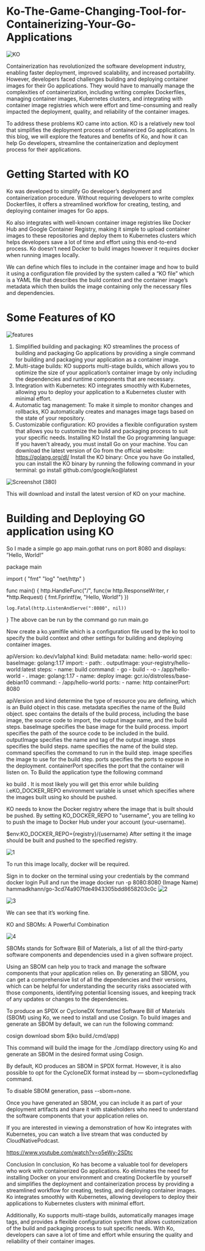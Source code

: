 # Ko-The-Game-Changing-Tool-for-Containerizing-Your-Go-Applications

![KO](https://user-images.githubusercontent.com/85316531/227511913-1cd32e3f-b9bb-4e62-9d06-d7500a4741ed.png)



Containerization has revolutionized the software development industry, enabling faster deployment, improved scalability, and increased portability. However, developers faced challenges building and deploying container images for their Go applications. They would have to manually manage the complexities of containerization, including writing complex Dockerfiles, managing container images, Kubernetes clusters, and integrating with container image registries which were effort and time-consuming and really impacted the deployment, quality, and reliability of the container images.

To address these problems KO came into action. KO is a relatively new tool that simplifies the deployment process of containerized Go applications. In this blog, we will explore the features and benefits of Ko, and how it can help Go developers, streamline the containerization and deployment process for their applications.

# Getting Started with KO
Ko was developed to simplify Go developer’s deployment and containerization procedure. Without requiring developers to write complex Dockerfiles, it offers a streamlined workflow for creating, testing, and deploying container images for Go apps.

Ko also integrates with well-known container image registries like Docker Hub and Google Container Registry, making it simple to upload container images to these repositories and deploy them to Kubernetes clusters which helps developers save a lot of time and effort using this end-to-end process. Ko doesn’t need Docker to build images however it requires docker when running images locally.

We can define which files to include in the container image and how to build it using a configuration file provided by the system called a “KO file” which is a YAML file that describes the build context and the container image’s metadata which then builds the image containing only the necessary files and dependencies.

# Some Features of KO

![features](https://user-images.githubusercontent.com/85316531/227512023-94df8aa2-102d-4f7f-9f98-af5b1f538447.png)


1) Simplified building and packaging: KO streamlines the process of building and packaging Go applications by providing a single command for building and packaging your application as a container image.
2) Multi-stage builds: KO supports multi-stage builds, which allows you to optimize the size of your application’s container image by only including the dependencies and runtime components that are necessary.
3) Integration with Kubernetes: KO integrates smoothly with Kubernetes, allowing you to deploy your application to a Kubernetes cluster with minimal effort.
4) Automatic tag management: To make it simple to monitor changes and rollbacks, KO automatically creates and manages image tags based on the state of your repository.
5) Customizable configuration: KO provides a flexible configuration system that allows you to customize the build and packaging process to suit your specific needs.
Installing KO
Install the Go programming language: If you haven't already, you must install Go on your machine. You can download the latest version of Go from the official website: https://golang.org/dl/
Install the KO binary: Once you have Go installed, you can install the KO binary by running the following command in your terminal:
go install github.com/google/ko@latest

![Screenshot (380)](https://user-images.githubusercontent.com/85316531/227512087-4acb418e-36ab-449e-bf35-bd8e361bf2dd.png)


This will download and install the latest version of KO on your machine.

# Building and Deploying GO application using KO
So I made a simple go app main.gothat runs on port 8080 and displays: ”Hello, World!”

package main

import (
    "fmt"
    "log"
    "net/http"
)

func main() {
    http.HandleFunc("/", func(w http.ResponseWriter, r *http.Request) {
        fmt.Fprintf(w, "Hello, World!")
    })

    log.Fatal(http.ListenAndServe(":8080", nil))
}
The above can be run by the command go run main.go

Now create a ko.yamlfile which is a configuration file used by the ko tool to specify the build context and other settings for building and deploying container images.

apiVersion: ko.dev/v1alpha1
kind: Build
metadata:
  name: hello-world
spec:
  baseImage: golang:1.17
  import:
    - path: .
  outputImage: your-registry/hello-world:latest
  steps:
    - name: build
      command:
        - go
        - build
        - -o
        - /app/hello-world
        - .
      image: golang:1.17
    - name: deploy
      image: gcr.io/distroless/base-debian10
      command:
        - /app/hello-world
      ports:
        - name: http
          containerPort: 8080
          
apiVersion and kind determine the type of resource you are defining, which is an Build object in this case.
metadata specifies the name of the Build object.
spec contains the details of the build process, including the base image, the source code to import, the output image name, and the build steps.
baseImage specifies the base image for the build process.
import specifies the path of the source code to be included in the build.
outputImage specifies the name and tag of the output image.
steps specifies the build steps.
name specifies the name of the build step.
command specifies the command to run in the build step.
image specifies the image to use for the build step.
ports specifies the ports to expose in the deployment.
containerPort specifies the port that the container will listen on.
To Build the application type the following command

ko build .
It is most likely you will get this error while building i.eKO_DOCKER_REPO environment variable is unset which specifies where the images built using ko should be pushed.

KO needs to know the Docker registry where the image that is built should be pushed. By setting KO_DOCKER_REPO to "username", you are telling ko to push the image to Docker Hub under your account (your-username).

$env:KO_DOCKER_REPO={registry}/{username}
After setting it the image should be built and pushed to the specified registry.

![1](https://user-images.githubusercontent.com/85316531/227512248-8ce783bd-24a8-4f34-a78e-fbb64881bc53.png)


To run this image locally, docker will be required.

Sign in to docker on the terminal using your credentials by the command docker login
Pull and run the image docker run -p 8080:8080 (Image Name) hammadkhann/go-3cd74a907fde4943305bdd8658203c0c
![2](https://user-images.githubusercontent.com/85316531/227512427-d601e579-7de0-4319-89e2-bfa51a161612.png)

![3](https://user-images.githubusercontent.com/85316531/227512502-19bf7290-36a6-4681-a6c6-420b5c5fe6c6.png)

We can see that it’s working fine.

KO and SBOMs: A Powerful Combination

![4](https://user-images.githubusercontent.com/85316531/227512570-d45a1b1b-3390-4b8f-975f-03a69f4e654b.png)


SBOMs stands for Software Bill of Materials, a list of all the third-party software components and dependencies used in a given software project.

Using an SBOM can help you to track and manage the software components that your application relies on. By generating an SBOM, you can get a comprehensive list of all the dependencies and their versions, which can be helpful for understanding the security risks associated with those components, identifying potential licensing issues, and keeping track of any updates or changes to the dependencies.

To produce an SPDX or CycloneDX formatted Software Bill of Materials (SBOM) using Ko, we need to install and use Cosign. To build images and generate an SBOM by default, we can run the following command:

cosign download sbom $(ko build./cmd/app)

This command will build the image for the ./cmd/app directory using Ko and generate an SBOM in the desired format using Cosign.

By default, KO produces an SBOM in SPDX format. However, it is also possible to opt for the CycloneDX format instead by — sbom=cyclonedxflag command.

To disable SBOM generation, pass --sbom=none.

Once you have generated an SBOM, you can include it as part of your deployment artifacts and share it with stakeholders who need to understand the software components that your application relies on.

If you are interested in viewing a demonstration of how Ko integrates with Kubernetes, you can watch a live stream that was conducted by CloudNativePodcast.

https://www.youtube.com/watch?v=o5eWy-2SDtc


Conclusion
In conclusion, Ko has become a valuable tool for developers who work with containerized Go applications. Ko eliminates the need for installing Docker on your environment and creating Dockerfile by yourself and simplifies the deployment and containerization process by providing a streamlined workflow for creating, testing, and deploying container images. Ko integrates smoothly with Kubernetes, allowing developers to deploy their applications to Kubernetes clusters with minimal effort.

Additionally, Ko supports multi-stage builds, automatically manages image tags, and provides a flexible configuration system that allows customization of the build and packaging process to suit specific needs. With Ko, developers can save a lot of time and effort while ensuring the quality and reliability of their container images.

